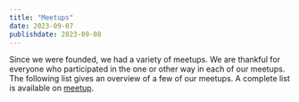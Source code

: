 ```yaml
---
title: "Meetups"
date: 2023-09-07
publishdate: 2023-09-08
---
```


Since we were founded, we had a variety of meetups. 
We are thankful for everyone who participated in the one or other way in each of our meetups. 
The following list gives an overview of a few of our meetups. 
A complete list is available on [meetup](https://www.meetup.com/de-DE/gophers-frm/events/?type=past). 
